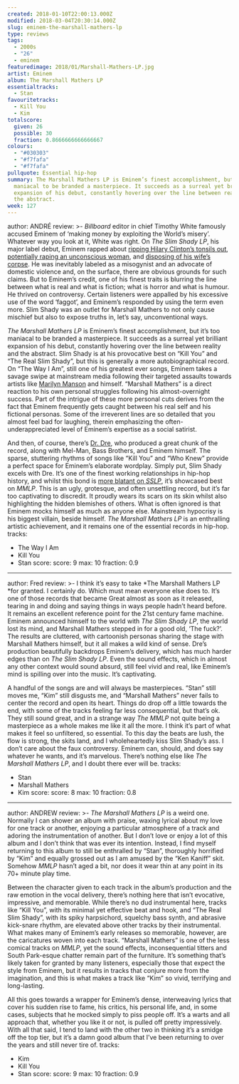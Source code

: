 ```yaml
---
created: 2018-01-10T22:00:13.000Z
modified: 2018-03-04T20:30:14.000Z
slug: eminem-the-marshall-mathers-lp
type: reviews
tags:
  - 2000s
  - "26"
  - eminem
featuredimage: 2018/01/Marshall-Mathers-LP.jpg
artist: Eminem
album: The Marshall Mathers LP
essentialtracks:
  - Stan
favouritetracks:
  - Kill You
  - Kim
totalscore:
  given: 26
  possible: 30
  fraction: 0.8666666666666667
colours:
  - "#030303"
  - "#f7fafa"
  - "#f7fafa"
pullquote: Essential hip-hop
summary: The Marshall Mathers LP is Eminem’s finest accomplishment, but it’s too
  maniacal to be branded a masterpiece. It succeeds as a surreal yet brilliant
  expansion of his debut, constantly hovering over the line between reality and
  the abstract.
week: 127
---
```

author: ANDRÉ
review: >-
  *Billboard* editor in chief Timothy White famously accused Eminem of ‘making
  money by exploiting the World’s misery’. Whatever way you look at it, White
  was right. On *The Slim Shady LP*, his major label debut, Eminem rapped about
  [ripping Hilary Clinton’s tonsils
  out](<https://www.youtube.com/watch?v=ubEublECnMU>), [potentially raping an
  unconscious woman](<https://www.youtube.com/watch?v=Xbw_BxDwdjk>), and
  [disposing of his wife’s
  corpse](<https://www.youtube.com/watch?v=wFM5UKYorFg>). He was inevitably
  labeled as a misogynist and an advocate of domestic violence and, on the
  surface, there are obvious grounds for such claims. But to Eminem’s credit,
  one of his finest traits is blurring the line between what is real and what is
  fiction; what is horror and what is humour. He thrived on controversy. Certain
  listeners were appalled by his excessive use of the word ‘faggot’, and
  Eminem’s responded by using the term even more. Slim Shady was an outlet for
  Marshall Mathers to not only cause mischief but also to expose truths in,
  let’s say, unconventional ways.

  *The Marshall Mathers LP* is Eminem’s finest accomplishment, but it’s too maniacal to be branded a masterpiece. It succeeds as a surreal yet brilliant expansion of his debut, constantly hovering over the line between reality and the abstract. Slim Shady is at his provocative best on “Kill You” and “The Real Slim Shady”, but this is generally a more autobiographical record. On “The Way I Am”, still one of his greatest ever songs, Eminem takes a savage swipe at mainstream media following their targeted assaults towards artists like [Marilyn Manson](<https://audioxide.com/reviews/review-heaven-upside-down-marilyn-manson/>) and himself. “Marshall Mathers” is a direct reaction to his own personal struggles following his almost-overnight success. Part of the intrigue of these more personal cuts derives from the fact that Eminem frequently gets caught between his real self and his fictional personas. Some of the irreverent lines are so detailed that you almost feel bad for laughing, therein emphasizing the often-underappreciated level of Eminem’s expertise as a social satirist.

  And then, of course, there’s [Dr. Dre](<https://audioxide.com/reviews/dr-dre-compton/>), who produced a great chunk of the record, along with Mel-Man, Bass Brothers, and Eminem himself. The sparse, stuttering rhythms of songs like “Kill You” and “Who Knew” provide a perfect space for Eminem’s elaborate wordplay. Simply put, Slim Shady excels with Dre. It’s one of the finest working relationships in hip-hop history, and whilst this bond is [more blatant on *SSLP*](<https://www.youtube.com/watch?v=Xbw_BxDwdjk>), it’s showcased best on *MMLP*. This is an ugly, grotesque, and often unsettling record, but it’s far too captivating to discredit. It proudly wears its scars on its skin whilst also highlighting the hidden blemishes of others. What is often ignored is that Eminem mocks himself as much as anyone else. Mainstream hypocrisy is his biggest villain, beside himself. *The Marshall Mathers LP* is an enthralling artistic achievement, and it remains one of the essential records in hip-hop.
tracks:
  - The Way I Am
  - ­­Kill You
  - ­­Stan
score:
  score: 9
  max: 10
  fraction: 0.9
---
author: Fred
review: >-
  I think it’s easy to take *The Marshall Mathers LP *for granted. I certainly
  do. Which must mean everyone else does to. It’s one of those records that
  became Great almost as soon as it released, tearing in and doing and saying
  things in ways people hadn’t heard before. It remains an excellent reference
  point for the 21st century fame machine. Eminem announced himself to the world
  with *The Slim Shady LP*, the world lost its mind, and Marshall Mathers
  stepped in for a good old, ‘The fuck?’. The results are cluttered, with
  cartoonish personas sharing the stage with Marshall Mathers himself, but it
  all makes a wild kind of sense. Dre’s production beautifully backdrops
  Eminem’s delivery, which has much harder edges than on *The Slim Shady LP*.
  Even the sound effects, which in almost any other context would sound absurd,
  still feel vivid and real, like Eminem’s mind is spilling over into the music.
  It’s captivating.

  A handful of the songs are and will always be masterpieces. “Stan” still moves me, “Kim” still disgusts me, and “Marshall Mathers” never fails to center the record and open its heart. Things do drop off a little towards the end, with some of the tracks feeling far less consequential, but that’s ok. They still sound great, and in a strange way *The MMLP* not quite being a masterpiece as a whole makes me like it all the more. I think it’s part of what makes it feel so unfiltered, so essential. To this day the beats are lush, the flow is strong, the skits land, and I wholeheartedly kiss Slim Shady’s ass. I don’t care about the faux controversy. Eminem can, should, and does say whatever he wants, and it’s marvelous. There’s nothing else like *The Marshall Mathers LP*, and I doubt there ever will be.
tracks:
  - Stan
  - ­­Marshall Mathers
  - ­­Kim
score:
  score: 8
  max: 10
  fraction: 0.8
---
author: ANDREW
review: >-
  *The Marshall Mathers LP* is a weird one. Normally I can shower an album with
  praise, waxing lyrical about my love for one track or another, enjoying a
  particular atmosphere of a track and adoring the instrumentation of another.
  But I don’t love or enjoy a lot of this album and I don’t think that was ever
  its intention. Instead, I find myself returning to this album to still be
  enthralled by “Stan”, thoroughly horrified by “Kim” and equally grossed out as
  I am amused by the “Ken Kaniff” skit. Somehow *MMLP* hasn’t aged a bit, nor
  does it wear thin at any point in its 70+ minute play time.

  Between the character given to each track in the album’s production and the raw emotion in the vocal delivery, there’s nothing here that isn’t evocative, impressive, and memorable. While there’s no dud instrumental here, tracks like “Kill You”, with its minimal yet effective beat and hook, and “The Real Slim Shady”, with its spiky harpsichord, squelchy bass synth, and abrasive kick-snare rhythm, are elevated above other tracks by their instrumental. What makes many of Eminem’s early releases so memorable, however, are the caricatures woven into each track. “Marshall Mathers” is one of the less comical tracks on *MMLP*, yet the sound effects, inconsequential titters and South Park-esque chatter remain part of the furniture. It’s something that’s likely taken for granted by many listeners, especially those that expect the style from Eminem, but it results in tracks that conjure more from the imagination, and this is what makes a track like “Kim” so vivid, terrifying and long-lasting.

  All this goes towards a wrapper for Eminem’s dense, interweaving lyrics that cover his sudden rise to fame, his critics, his personal life, and, in some cases, subjects that he mocked simply to piss people off. It’s a warts and all approach that, whether you like it or not, is pulled off pretty impressively. With all that said, I tend to land with the other two in thinking it’s a smidge off the top tier, but it’s a damn good album that I’ve been returning to over the years and still never tire of.
tracks:
  - Kim
  - ­­Kill You
  - ­­Stan
score:
  score: 9
  max: 10
  fraction: 0.9
